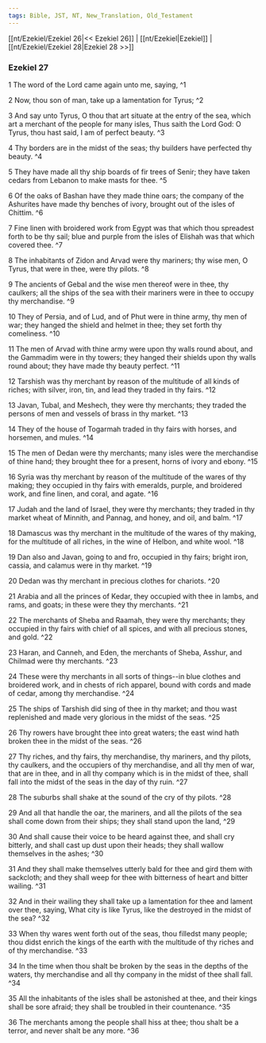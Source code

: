 ```yaml
---
tags: Bible, JST, NT, New_Translation, Old_Testament
---
```


[[nt/Ezekiel/Ezekiel 26|<< Ezekiel 26]] | [[nt/Ezekiel|Ezekiel]] | [[nt/Ezekiel/Ezekiel 28|Ezekiel 28 >>]]

### Ezekiel 27

1 The word of the Lord came again unto me, saying,  ^1

2 Now, thou son of man, take up a lamentation for Tyrus;  ^2

3 And say unto Tyrus, O thou that art situate at the entry of the sea, which art a merchant of the people for many isles, Thus saith the Lord God: O Tyrus, thou hast said, I am of perfect beauty.  ^3

4 Thy borders are in the midst of the seas; thy builders have perfected thy beauty.  ^4

5 They have made all thy ship boards of fir trees of Senir; they have taken cedars from Lebanon to make masts for thee.  ^5

6 Of the oaks of Bashan have they made thine oars; the company of the Ashurites have made thy benches of ivory, brought out of the isles of Chittim.  ^6

7 Fine linen with broidered work from Egypt was that which thou spreadest forth to be thy sail; blue and purple from the isles of Elishah was that which covered thee.  ^7

8 The inhabitants of Zidon and Arvad were thy mariners; thy wise men, O Tyrus, that were in thee, were thy pilots.  ^8

9 The ancients of Gebal and the wise men thereof were in thee, thy caulkers; all the ships of the sea with their mariners were in thee to occupy thy merchandise.  ^9

10 They of Persia, and of Lud, and of Phut were in thine army, thy men of war; they hanged the shield and helmet in thee; they set forth thy comeliness.  ^10

11 The men of Arvad with thine army were upon thy walls round about, and the Gammadim were in thy towers; they hanged their shields upon thy walls round about; they have made thy beauty perfect.  ^11

12 Tarshish was thy merchant by reason of the multitude of all kinds of riches; with silver, iron, tin, and lead they traded in thy fairs.  ^12

13 Javan, Tubal, and Meshech, they were thy merchants; they traded the persons of men and vessels of brass in thy market.  ^13

14 They of the house of Togarmah traded in thy fairs with horses, and horsemen, and mules.  ^14

15 The men of Dedan were thy merchants; many isles were the merchandise of thine hand; they brought thee for a present, horns of ivory and ebony.  ^15

16 Syria was thy merchant by reason of the multitude of the wares of thy making; they occupied in thy fairs with emeralds, purple, and broidered work, and fine linen, and coral, and agate.  ^16

17 Judah and the land of Israel, they were thy merchants; they traded in thy market wheat of Minnith, and Pannag, and honey, and oil, and balm.  ^17

18 Damascus was thy merchant in the multitude of the wares of thy making, for the multitude of all riches, in the wine of Helbon, and white wool.  ^18

19 Dan also and Javan, going to and fro, occupied in thy fairs; bright iron, cassia, and calamus were in thy market.  ^19

20 Dedan was thy merchant in precious clothes for chariots.  ^20

21 Arabia and all the princes of Kedar, they occupied with thee in lambs, and rams, and goats; in these were they thy merchants.  ^21

22 The merchants of Sheba and Raamah, they were thy merchants; they occupied in thy fairs with chief of all spices, and with all precious stones, and gold.  ^22

23 Haran, and Canneh, and Eden, the merchants of Sheba, Asshur, and Chilmad were thy merchants.  ^23

24 These were thy merchants in all sorts of things\--in blue clothes and broidered work, and in chests of rich apparel, bound with cords and made of cedar, among thy merchandise.  ^24

25 The ships of Tarshish did sing of thee in thy market; and thou wast replenished and made very glorious in the midst of the seas.  ^25

26 Thy rowers have brought thee into great waters; the east wind hath broken thee in the midst of the seas.  ^26

27 Thy riches, and thy fairs, thy merchandise, thy mariners, and thy pilots, thy caulkers, and the occupiers of thy merchandise, and all thy men of war, that are in thee, and in all thy company which is in the midst of thee, shall fall into the midst of the seas in the day of thy ruin.  ^27

28 The suburbs shall shake at the sound of the cry of thy pilots.  ^28

29 And all that handle the oar, the mariners, and all the pilots of the sea shall come down from their ships; they shall stand upon the land,  ^29

30 And shall cause their voice to be heard against thee, and shall cry bitterly, and shall cast up dust upon their heads; they shall wallow themselves in the ashes;  ^30

31 And they shall make themselves utterly bald for thee and gird them with sackcloth; and they shall weep for thee with bitterness of heart and bitter wailing.  ^31

32 And in their wailing they shall take up a lamentation for thee and lament over thee, saying, What city is like Tyrus, like the destroyed in the midst of the sea?  ^32

33 When thy wares went forth out of the seas, thou filledst many people; thou didst enrich the kings of the earth with the multitude of thy riches and of thy merchandise.  ^33

34 In the time when thou shalt be broken by the seas in the depths of the waters, thy merchandise and all thy company in the midst of thee shall fall.  ^34

35 All the inhabitants of the isles shall be astonished at thee, and their kings shall be sore afraid; they shall be troubled in their countenance.  ^35

36 The merchants among the people shall hiss at thee; thou shalt be a terror, and never shalt be any more.  ^36

 
